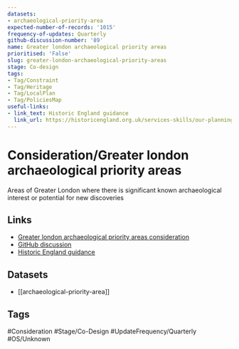 ```yaml
---
datasets:
- archaeological-priority-area
expected-number-of-records: '1015'
frequency-of-updates: Quarterly
github-discussion-number: '89'
name: Greater london archaeological priority areas
prioritised: 'False'
slug: greater-london-archaeological-priority-areas
stage: Co-design
tags:
- Tag/Constraint
- Tag/Heritage
- Tag/LocalPlan
- Tag/PoliciesMap
useful-links:
- link_text: Historic England guidance
  link_url: https://historicengland.org.uk/services-skills/our-planning-services/greater-london-archaeology-advisory-service/greater-london-archaeological-priority-areas/
---
```


# Consideration/Greater london archaeological priority areas

Areas of Greater London where there is significant known archaeological interest or potential for new discoveries

## Links

* [Greater london archaeological priority areas consideration](https://design.planning.data.gov.uk/planning-consideration/greater-london-archaeological-priority-areas)
* [GitHub discussion](https://github.com/digital-land/data-standards-backlog/discussions/89)
* [Historic England guidance](https://historicengland.org.uk/services-skills/our-planning-services/greater-london-archaeology-advisory-service/greater-london-archaeological-priority-areas/)

## Datasets

* [[archaeological-priority-area]]

## Tags

#Consideration #Stage/Co-Design #UpdateFrequency/Quarterly #OS/Unknown